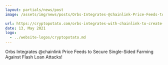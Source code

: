 ```yaml
---
layout: partials/news/post
image: /assets/img/news/posts/Orbs-Integrates-@chainlink-Price-Feeds-to-Secure-Single-Sided-Farming-Against-Flash-Loan-Attacks!-cryptoslate.jpeg

url: https://cryptopotato.com/orbs-integrates-with-chainlink-to-create-flash-loan-proof-farming-protocol/
date: 13, May 2021
logo: 
  - ../website-logos/cryptopotato.md
---
```


Orbs Integrates @chainlink Price Feeds to Secure Single-Sided Farming Against Flash Loan Attacks!